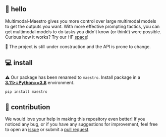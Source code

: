 ## 👋 hello

Multimodal-Maestro gives you more control over large multimodal models to get the
outputs you want. With more effective prompting tactics, you can get multimodal models
to do tasks you didn't know (or think!) were possible. Curious how it works? Try our
HF [space](https://huggingface.co/spaces/Roboflow/SoM)!

🚧 The project is still under construction and the API is prone to change.

## 💻 install

⚠️ Our package has been renamed to `maestro`. Install package in a
[**3.11>=Python>=3.8**](https://www.python.org/) environment.

```bash
pip install maestro
```

## 🦸 contribution

We would love your help in making this repository even better! If you noticed any bug,
or if you have any suggestions for improvement, feel free to open an
[issue](https://github.com/roboflow/multimodal-maestro/issues) or submit a
[pull request](https://github.com/roboflow/multimodal-maestro/pulls).
